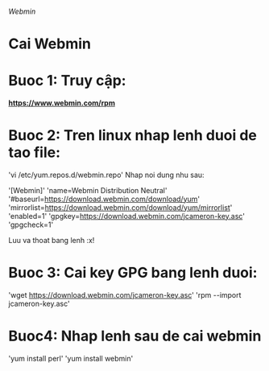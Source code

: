 ###### Webmin
# Cai Webmin

# Buoc 1: Truy cập: 

**https://www.webmin.com/rpm** 

# Buoc 2: Tren linux nhap lenh duoi de tao file:
'vi /etc/yum.repos.d/webmin.repo'
Nhap noi dung nhu sau:

'[Webmin]'
'name=Webmin Distribution Neutral'
'#baseurl=https://download.webmin.com/download/yum'
'mirrorlist=https://download.webmin.com/download/yum/mirrorlist'
'enabled=1'
'gpgkey=https://download.webmin.com/jcameron-key.asc'
'gpgcheck=1'

Luu va thoat bang lenh :x!

# Buoc 3: Cai key GPG bang lenh duoi:

'wget https://download.webmin.com/jcameron-key.asc'
'rpm --import jcameron-key.asc'

# Buoc4: Nhap lenh sau de cai webmin
   'yum install perl'
   'yum install webmin'
